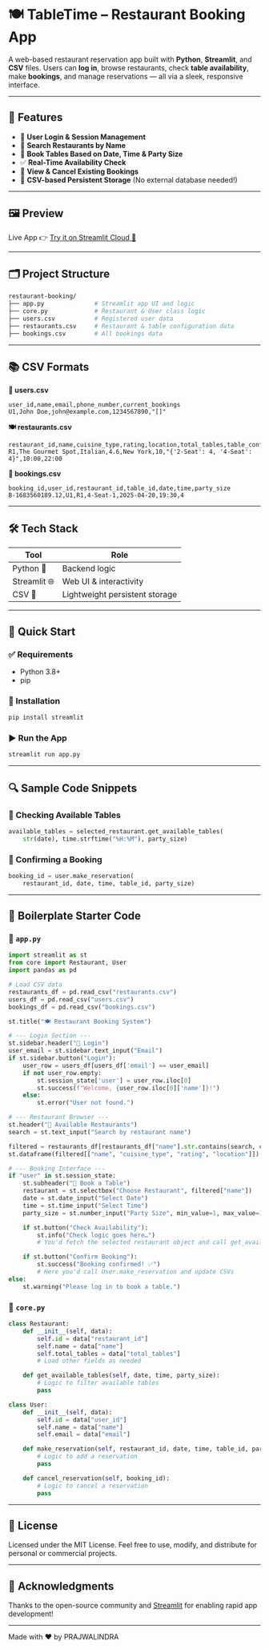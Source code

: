 # 🍽️ TableTime – Restaurant Booking App

A web-based restaurant reservation app built with **Python**, **Streamlit**, and **CSV** files. Users can **log in**, browse restaurants, check **table availability**, make **bookings**, and manage reservations — all via a sleek, responsive interface.

---

## 🌟 Features

* 🔐 **User Login & Session Management**
* 🍴 **Search Restaurants by Name**
* 📅 **Book Tables Based on Date, Time & Party Size**
* ✅ **Real-Time Availability Check**
* 🔁 **View & Cancel Existing Bookings**
* 💾 **CSV-based Persistent Storage** (No external database needed!)

---

## 🖼️ Preview

Live App 👉 [Try it on Streamlit Cloud 🚀](https://proindrarestaurantsbookingsystem.streamlit.app/#restaurant-booking-system)

---

## 🗂️ Project Structure

```bash
restaurant-booking/
├── app.py              # Streamlit app UI and logic
├── core.py             # Restaurant & User class logic
├── users.csv           # Registered user data
├── restaurants.csv     # Restaurant & table configuration data
├── bookings.csv        # All bookings data
```

---

## 📚 CSV Formats

**👤 users.csv**

```csv
user_id,name,email,phone_number,current_bookings
U1,John Doe,john@example.com,1234567890,"[]"
```

**🍽 restaurants.csv**

```csv
restaurant_id,name,cuisine_type,rating,location,total_tables,table_configuration,opening_hours,closing_hours
R1,The Gourmet Spot,Italian,4.6,New York,10,"{'2-Seat': 4, '4-Seat': 4}",10:00,22:00
```

**📅 bookings.csv**

```csv
booking_id,user_id,restaurant_id,table_id,date,time,party_size
B-1683560189.12,U1,R1,4-Seat-1,2025-04-20,19:30,4
```

---

## 🛠️ Tech Stack

| Tool         | Role                           |
| ------------ | ------------------------------ |
| Python 🐍    | Backend logic                  |
| Streamlit 🌐 | Web UI & interactivity         |
| CSV 📄       | Lightweight persistent storage |

---

## 🚀 Quick Start

### ✅ Requirements

* Python 3.8+
* pip

### 🔧 Installation

```bash
pip install streamlit
```

### ▶️ Run the App

```bash
streamlit run app.py
```

---

## 🔍 Sample Code Snippets

### 📌 Checking Available Tables

```python
available_tables = selected_restaurant.get_available_tables(
    str(date), time.strftime("%H:%M"), party_size)
```

### 🧾 Confirming a Booking

```python
booking_id = user.make_reservation(
    restaurant_id, date, time, table_id, party_size)
```

---

## 🧰 Boilerplate Starter Code

### 📁 `app.py`

```python
import streamlit as st
from core import Restaurant, User
import pandas as pd

# Load CSV data
restaurants_df = pd.read_csv("restaurants.csv")
users_df = pd.read_csv("users.csv")
bookings_df = pd.read_csv("bookings.csv")

st.title("🍽️ Restaurant Booking System")

# --- Login Section ---
st.sidebar.header("🔐 Login")
user_email = st.sidebar.text_input("Email")
if st.sidebar.button("Login"):
    user_row = users_df[users_df['email'] == user_email]
    if not user_row.empty:
        st.session_state['user'] = user_row.iloc[0]
        st.success(f"Welcome, {user_row.iloc[0]['name']}!")
    else:
        st.error("User not found.")

# --- Restaurant Browser ---
st.header("📍 Available Restaurants")
search = st.text_input("Search by restaurant name")

filtered = restaurants_df[restaurants_df["name"].str.contains(search, case=False)] if search else restaurants_df
st.dataframe(filtered[["name", "cuisine_type", "rating", "location"]])

# --- Booking Interface ---
if "user" in st.session_state:
    st.subheader("📅 Book a Table")
    restaurant = st.selectbox("Choose Restaurant", filtered["name"])
    date = st.date_input("Select Date")
    time = st.time_input("Select Time")
    party_size = st.number_input("Party Size", min_value=1, max_value=10)

    if st.button("Check Availability"):
        st.info("Check logic goes here…")
        # You'd fetch the selected restaurant object and call get_available_tables()

    if st.button("Confirm Booking"):
        st.success("Booking confirmed! ✅")
        # Here you'd call User.make_reservation and update CSVs
else:
    st.warning("Please log in to book a table.")
```

### 📁 `core.py`

```python
class Restaurant:
    def __init__(self, data):
        self.id = data["restaurant_id"]
        self.name = data["name"]
        self.total_tables = data["total_tables"]
        # Load other fields as needed

    def get_available_tables(self, date, time, party_size):
        # Logic to filter available tables
        pass

class User:
    def __init__(self, data):
        self.id = data["user_id"]
        self.name = data["name"]
        self.email = data["email"]

    def make_reservation(self, restaurant_id, date, time, table_id, party_size):
        # Logic to add a reservation
        pass

    def cancel_reservation(self, booking_id):
        # Logic to cancel a reservation
        pass
```

---

## 📄 License

Licensed under the MIT License. Feel free to use, modify, and distribute for personal or commercial projects.

---

## 🙌 Acknowledgments

Thanks to the open-source community and [Streamlit](https://streamlit.io) for enabling rapid app development!

---

Made with ❤️ by PRAJWALINDRA
